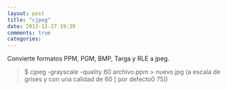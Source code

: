 ```yaml
---
layout: post
title: "cjpeg"
date: 2013-12-27 19:39
comments: true
categories: 
---
```

Convierte formatos PPM, PGM, BMP, Targa y RLE a jpeg.

>$ cjpeg -grayscale -quality 60 archivo.ppm > nuevo.jpg (a escala de grises y con una calidad de 60 [ por defecto0 75]) 


